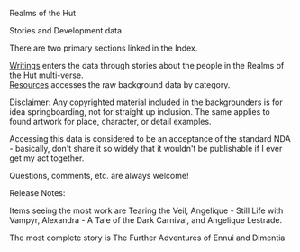<!DOCTYPE HTML PUBLIC "-//IETF//DTD HTML//EN">
<html>

<head>
    <meta http-equiv="Content-Type" content="text/html; charset=windows-1252">
    <link rel='stylesheet' type='text/css' href='absynthegrrl/stylesheets/layout.css' />
    <link rel="SHORTCUT ICON" HREF="http:www.absynthegrrl.com/stylesheets/7pt02.ico">
    <title>RotHHome</title>
</head>

<body>
<p class="sectioncaption">Realms of the Hut</p>
<p class="regtxt5">Stories and Development data</p>
<p class="regtxt5">There are two primary sections linked in the Index.</p>
<p class="regtxt9"><a href="absynthegrrl/docs/docs_index.htm">Writings</a> enters the data through stories about the people in the Realms of the Hut multi-verse.<br/>
<a href="absynthegrrl/gm_resources/gm_rsrc_inx.htm">Resources</a> accesses the raw background data by category.</p>
<p class="regtxt5">Disclaimer: Any copyrighted material included in the backgrounders is for idea springboarding, not for straight up inclusion. The same applies to found artwork for place, character, or detail examples.</p>
<p class="regtxt5">Accessing this data is considered to be an acceptance of the standard NDA - basically, don't share it so widely that it wouldn't be publishable if I ever get my act together.</p>
<p class="regtxt5">Questions, comments, etc. are always welcome!</p>
<p class="sectioncaption">Release Notes:</p>
<p class="regtxt5">Items seeing the most work are Tearing the Veil, Angelique - Still Life with Vampyr, Alexandra - A Tale of the Dark Carnival, and Angelique Lestrade.</p>
<p class="regtxt5">The most complete story is The Further Adventures of Ennui and Dimentia</p>

</body>
</html>
